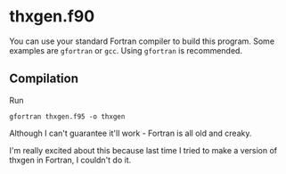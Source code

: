 # thxgen.f90
You can use your standard Fortran compiler to build this program. Some examples are `gfortran` or `gcc`. Using `gfortran` is recommended.
## Compilation
Run
```console
gfortran thxgen.f95 -o thxgen
```
Although I can't guarantee it'll work - Fortran is all old and creaky.

I'm really excited about this because last time I tried to make a version of thxgen in Fortran, I couldn't do it.
